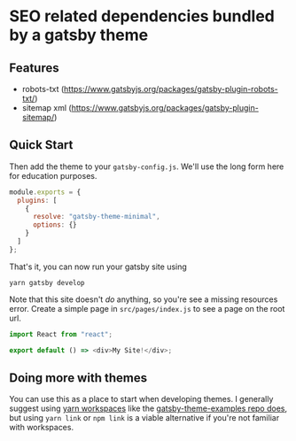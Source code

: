 # SEO related dependencies bundled by a gatsby theme

## Features

- robots-txt (https://www.gatsbyjs.org/packages/gatsby-plugin-robots-txt/)
- sitemap xml (https://www.gatsbyjs.org/packages/gatsby-plugin-sitemap/)

## Quick Start

Then add the theme to your `gatsby-config.js`. We'll use the long form
here for education purposes.

```javascript
module.exports = {
  plugins: [
    {
      resolve: "gatsby-theme-minimal",
      options: {}
    }
  ]
};
```

That's it, you can now run your gatsby site using

```shell
yarn gatsby develop
```

Note that this site doesn't _do_ anything, so you're see a missing
resources error. Create a simple page in `src/pages/index.js` to see a
page on the root url.

```javascript
import React from "react";

export default () => <div>My Site!</div>;
```

## Doing more with themes

You can use this as a place to start when developing themes. I
generally suggest using [yarn
workspaces](https://yarnpkg.com/lang/en/docs/workspaces/) like the
[gatsby-theme-examples repo
does](https://github.com/ChristopherBiscardi/gatsby-theme-examples),
but using `yarn link` or `npm link` is a viable alternative if you're
not familiar with workspaces.
